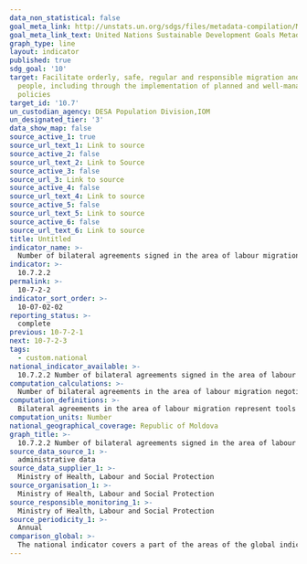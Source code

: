 ```yaml
---
data_non_statistical: false
goal_meta_link: http://unstats.un.org/sdgs/files/metadata-compilation/Metadata-Goal-10.pdf
goal_meta_link_text: United Nations Sustainable Development Goals Metadata (pdf 564kB)
graph_type: line
layout: indicator
published: true
sdg_goal: '10'
target: Facilitate orderly, safe, regular and responsible migration and mobility of
  people, including through the implementation of planned and well-managed migration
  policies
target_id: '10.7'
un_custodian_agency: DESA Population Division,IOM
un_designated_tier: '3'
data_show_map: false
source_active_1: true
source_url_text_1: Link to source
source_active_2: false
source_url_text_2: Link to Source
source_active_3: false
source_url_3: Link to source
source_active_4: false
source_url_text_4: Link to source
source_active_5: false
source_url_text_5: Link to source
source_active_6: false
source_url_text_6: Link to source
title: Untitled
indicator_name: >-
  Number of bilateral agreements signed in the area of labour migration
indicator: >-
  10.7.2.2
permalink: >-
  10-7-2-2
indicator_sort_order: >-
  10-07-02-02
reporting_status: >-
  complete
previous: 10-7-2-1
next: 10-7-2-3
tags:
  - custom.national
national_indicator_available: >-
  10.7.2.2 Number of bilateral agreements signed in the area of labour migration
computation_calculations: >-
  Number of bilateral agreements in the area of labour migration negotiated and signed with countries of destination of migrant workers.
computation_definitions: >-
  Bilateral agreements in the area of labour migration represent tools for regulating circular migration, decreasing irregular migration and protecting migrant workers' rights in the countries of destination. The areas for applying the respective agreements include: (i) ensuring protection of migrant workers' rights and freedoms in line with the legislation of both countries; (ii) promotion of temporary legal work, return and social-economic reintegration of migrant workers; (iii) decreasing negative effects on migrants and their families.
computation_units: Number
national_geographical_coverage: Republic of Moldova
graph_title: >-
  10.7.2.2 Number of bilateral agreements signed in the area of labour migration
source_data_source_1: >-
  administrative data
source_data_supplier_1: >-
  Ministry of Health, Labour and Social Protection
source_organisation_1: >-
  Ministry of Health, Labour and Social Protection
source_responsible_monitoring_1: >-
  Ministry of Health, Labour and Social Protection
source_periodicity_1: >-
  Annual
comparison_global: >-
  The national indicator covers a part of the areas of the global indicator
---
```

